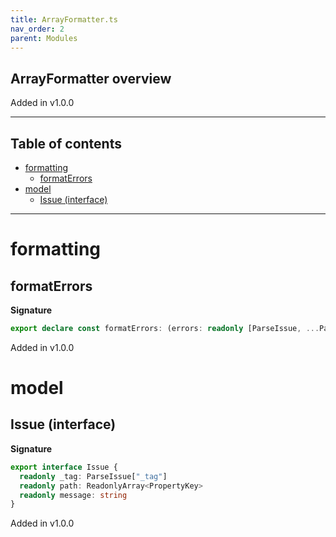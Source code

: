 ```yaml
---
title: ArrayFormatter.ts
nav_order: 2
parent: Modules
---
```


## ArrayFormatter overview

Added in v1.0.0

---

<h2 class="text-delta">Table of contents</h2>

- [formatting](#formatting)
  - [formatErrors](#formaterrors)
- [model](#model)
  - [Issue (interface)](#issue-interface)

---

# formatting

## formatErrors

**Signature**

```ts
export declare const formatErrors: (errors: readonly [ParseIssue, ...ParseIssue[]]) => Array<Issue>
```

Added in v1.0.0

# model

## Issue (interface)

**Signature**

```ts
export interface Issue {
  readonly _tag: ParseIssue["_tag"]
  readonly path: ReadonlyArray<PropertyKey>
  readonly message: string
}
```

Added in v1.0.0
